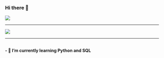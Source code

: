 ### Hi there 👋

<a href="https://github.com/Maverik010">
<img src="https://github-readme-stats.vercel.app/api?username=Maverik010&theme=midnight-purple&show_icons=true"></img>
</a>
<br><hr>
<a href="https://github.com/Maverik010">
<img src="https://github-readme-stats.vercel.app/api/top-langs/?username=Maverik010&theme=midnight-purple&show_icons=true&layout=compact"></img>
</a>
<hr>
<br>
<b>- 🌱 I’m currently learning Python and SQL</b>
 
 
<!--
**Maverik010/Maverik010** is a ✨ _special_ ✨ repository because its `README.md` (this file) appears on your GitHub profile.

Here are some ideas to get you started:
- 🔭 I’m currently working on ...
- 🌱 I’m currently learning ...
- 👯 I’m looking to collaborate on ...
- 🤔 I’m looking for help with ...
- 💬 Ask me about ...
- 📫 How to reach me: ...
- 😄 Pronouns: ...
- ⚡ Fun fact: ...
-->
